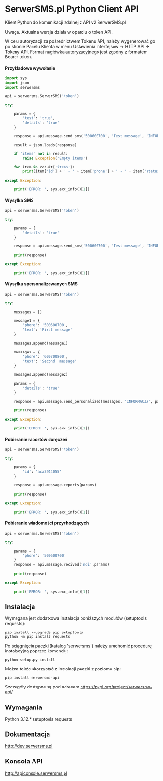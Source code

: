 # SerwerSMS.pl Python Client API
Klient Python do komunikacji zdalnej z API v2 SerwerSMS.pl

Uwaga. Aktualna wersja działa w oparciu o token API. 

W celu autoryzacji za pośrednictwem Tokenu API, należy wygenerować go po stronie Panelu Klienta w menu Ustawienia interfejsów → HTTP API → Tokeny API. Format nagłówka autoryzacyjnego jest zgodny z formatem Bearer token.

#### Przykładowe wywołanie
```python
import sys
import json
import serwersms

api = serwersms.SerwerSMS('token')

try:

    params = {
        'test': 'true',
        'details': 'true'
    }

    response = api.message.send_sms('500600700', 'Test message', 'INFORMACJA', params)

    result = json.loads(response)

    if 'items' not in result:
        raise Exception('Empty items')

    for item in result['items']:
        print(item['id'] + ' - ' + item['phone'] + ' - ' + item['status'])
        
except Exception:

    print('ERROR: ', sys.exc_info()[1])
```

#### Wysyłka SMS
```python
api = serwersms.SerwerSMS('token')

try:

    params = {
        'details': 'true'
    }

    response = api.message.send_sms('500600700', 'Test message', 'INFORMACJA', params)
    
    print(response)
    
except Exception:

    print('ERROR: ', sys.exc_info()[1])
```

#### Wysyłka spersonalizowanych SMS
```python
api = serwersms.SerwerSMS('token')

try:

    messages = []

    message1 = {
        'phone': '500600700',
        'text': 'First message'
    }
    
    messages.append(message1)

    message2 = {
        'phone': '600700800',
        'text': 'Second  message'
    }
    
    messages.append(message2)

    params = {
        'details': 'true'
    }

    response = api.message.send_personalized(messages, 'INFORMACJA', params)
    
    print(response)
    
except Exception:

    print('ERROR: ', sys.exc_info()[1])
```

#### Pobieranie raportów doręczeń
```python
api = serwersms.SerwerSMS('token')

try:

    params = {
        'id': 'aca3944055'
    }
    
    response = api.message.reports(params)
    
    print(response)
    
except Exception:

    print('ERROR: ', sys.exc_info()[1])
```

#### Pobieranie wiadomości przychodzących
```python
api = serwersms.SerwerSMS('token')

try:

    params = {
        'phone': '500600700'
    }
    response = api.message.recived('ndi',params)
    
    print(response)
    
except Exception:

    print('ERROR: ', sys.exc_info()[1])
```

## Instalacja

Wymagana jest dodatkowa instalacja poniższych modułów (setuptools, requests):

```
pip install --upgrade pip setuptools
python -m pip install requests
```

Po ściągnięciu paczki (katalog 'serwersms') należy uruchomić procedurę instalacyjną poprzez komendę :

```
python setup.py install
```

Można także skorzystać z instalacji paczki z poziomu pip:

```
pip install serwersms-api
```

Szczegóły dostępne są pod adresem https://pypi.org/project/serwersms-api/


## Wymagania
Python 3.12.*
setuptools
requests

## Dokumentacja
http://dev.serwersms.pl

## Konsola API
http://apiconsole.serwersms.pl
